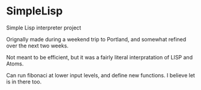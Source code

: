 # SimpleLisp
Simple Lisp interpreter project

Orignally made during a weekend trip to Portland, and somewhat refined over the next two weeks.

Not meant to be efficient, but it was a fairly literal interpratation of LISP and Atoms.

Can run fibonaci at lower input levels, and define new functions. I believe let is in there too.
